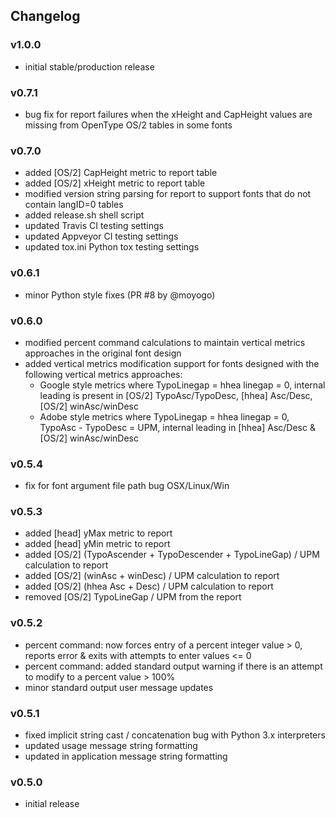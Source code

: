 ## Changelog

### v1.0.0

- initial stable/production release

### v0.7.1

- bug fix for report failures when the xHeight and CapHeight values are missing from OpenType OS/2 tables in some fonts

### v0.7.0

- added [OS/2] CapHeight metric to report table
- added [OS/2] xHeight metric to report table
- modified version string parsing for report to support fonts that do not contain langID=0 tables
- added release.sh shell script
- updated Travis CI testing settings
- updated Appveyor CI testing settings
- updated tox.ini Python tox testing settings

### v0.6.1

- minor Python style fixes (PR #8 by @moyogo)

### v0.6.0

- modified percent command calculations to maintain vertical metrics approaches in the original font design
- added vertical metrics modification support for fonts designed with the following vertical metrics approaches:
    - Google style metrics where TypoLinegap = hhea linegap = 0, internal leading is present in [OS/2] TypoAsc/TypoDesc, [hhea] Asc/Desc, [OS/2] winAsc/winDesc
    - Adobe style metrics where TypoLinegap = hhea linegap = 0, TypoAsc - TypoDesc = UPM, internal leading in [hhea] Asc/Desc & [OS/2] winAsc/winDesc

### v0.5.4

- fix for font argument file path bug OSX/Linux/Win

### v0.5.3

- added [head] yMax metric to report
- added [head] yMin metric to report
- added [OS/2] (TypoAscender + TypoDescender + TypoLineGap) / UPM calculation to report
- added [OS/2] (winAsc + winDesc) / UPM calculation to report
- added [OS/2] (hhea Asc + Desc) / UPM calculation to report
- removed [OS/2] TypoLineGap / UPM from the report

### v0.5.2

- percent command: now forces entry of a percent integer value > 0, reports error & exits with attempts to enter values <= 0
- percent command: added standard output warning if there is an attempt to modify to a percent value > 100%
- minor standard output user message updates

### v0.5.1

- fixed implicit string cast / concatenation bug with Python 3.x interpreters
- updated usage message string formatting
- updated in application message string formatting

### v0.5.0

- initial release
